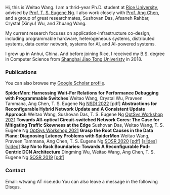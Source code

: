 Hi, this is Weitao Wang. I am a thrid-year Ph.D. student at [Rice University](https://www.rice.edu/), advised by [Prof. T. S. Eugene Ng](https://www.cs.rice.edu/~eugeneng/). I also work closely with [Prof. Ang Chen](https://www.cs.rice.edu/~angchen/), and a group of great researchmates, Sushovan Das, Afsaneh Rahbar, Crystal (Xinyu) Wu, and Zhuang Wang.

My current research focuses on application-infrastructure co-design, including programmable hardware, heterogeneous systems, distributed systems, data center network, systems for AI, and AI-powered systems.

I grew up in Anhui, China. And before joining Rice, I received my B.S. degree in Computer Science from [Shanghai Jiao Tong Univeristy](https://en.sjtu.edu.cn/) in 2018.

### Publications
You can also browse my [Google Scholar profile](https://scholar.google.com/citations?user=0wdebjkAAAAJ&hl=en).

**SpiderMon: Harnessing Wait-For Relations for Performance Debugging with Programmable Switches**
Weitao Wang, Crystal Wu, Praveen Tammana, Ang Chen, T. S. Eugene Ng
[NSDI 2022](https://www.usenix.org/conference/nsdi22) [pdf]
**Abstractions for Reconfigurable Hybrid Network Update and A Consistent Update Approach**
Weitao Wang, Sushovan Das, T. S. Eugene Ng
[OptSys Workshop 2021](https://conferences.sigcomm.org/sigcomm/2021/workshop-optsys.html)
**Towards All-optical Circuit-switched Network Cores: The Case for Mitigating Traffic Skewness at the Edge**
Sushovan Das, Weitao Wang, T. S. Eugene Ng
[OptSys Workshop 2021](https://conferences.sigcomm.org/sigcomm/2021/workshop-optsys.html)
**Grasp the Root Causes in the Data Plane: Diagnosing Latency Problems with SpiderMon**
Weitao Wang, Praveen Tammana, Ang Chen, T. S. Eugene Ng
[SOSR 2020](https://conferences.sigcomm.org/sosr/2020/) [[pdf]](https://dl.acm.org/doi/pdf/10.1145/3373360.3380835) [[slides]](https://conferences.sigcomm.org/sosr/2020/slides/spidermon_sosr.pptx) [[video]](https://www.youtube.com/watch?v=SYbr8W_JG6A)
**Say No to Rack Boundaries: Towards A Reconfigurable Pod-Centric DCN Architecture**
Dingming Wu, Weitao Wang, Ang Chen, T. S. Eugene Ng
[SOSR 2019](https://conferences.sigcomm.org/sosr/2019/) [[pdf]](https://dl.acm.org/doi/pdf/10.1145/3314148.3314350?casa_token=5jdB8I6NLKkAAAAA:zbDA8whzGE0s0t66UMyqPBrCUiWb4t-hwyWiJNp41OF-Lv7cPt-E29e4DBjSx-2zueZlLBlwPeos)

### Contact
Email: wtwang AT rice.edu
You can also leave a message in the following Disqus.